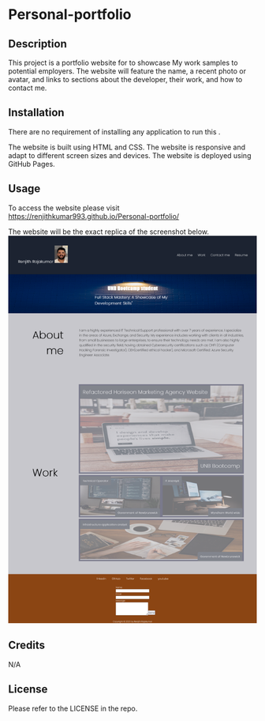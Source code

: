 # Personal-portfolio

## Description
This project is a portfolio website for to showcase My work samples to potential employers. The website will feature the  name, a recent photo or avatar, and links to sections about the developer, their work, and how to contact me.

## Installation
There are no requirement of installing any application to run this .

The website is built using HTML and CSS.
The website is responsive and adapt to different screen sizes and devices.
The website is deployed using GitHub Pages.


## Usage
To access the website please visit https://renjithkumar993.github.io/Personal-portfolio/

The website will be the exact replica of the screenshot below.
![Alt text](/assets/images/Sreenshot%20of%20the%20website.png "Replica of the website")








## Credits
N/A

## License
Please refer to the LICENSE in the repo.